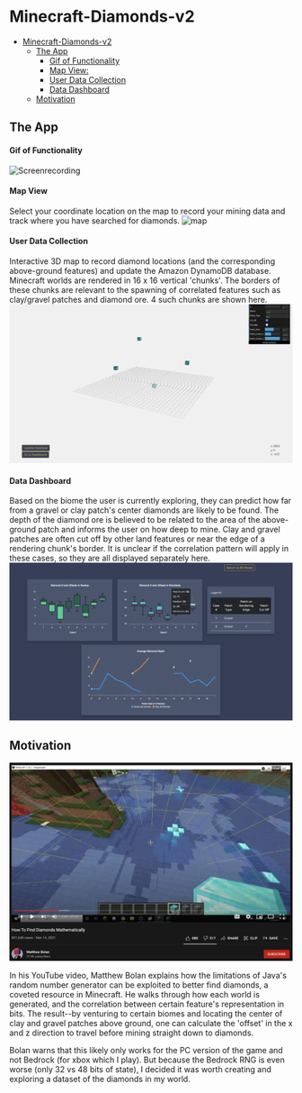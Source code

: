 # Minecraft-Diamonds-v2

- [Minecraft-Diamonds-v2](#minecraft-diamonds-v2)
  * [The App](#the-app)
      - [Gif of Functionality](#gif-of-functionality)
      - [Map View:](#map-view)
      - [User Data Collection](#user-data-collection)
      - [Data Dashboard](#data-dashboard)
  * [Motivation](#motivation)

## The App
#### Gif of Functionality
![Screenrecording](https://github.com/JordanPCF/Minecraft-Diamonds-v2/blob/main/assets/site_screencap.gif "App Functionality")

#### Map View 

Select your coordinate location on the map to record your mining data and track where you have searched for diamonds.
![map](https://github.com/JordanPCF/Minecraft-Diamonds-v2/blob/main/assets/map_screenshot.png)

#### User Data Collection

Interactive 3D map to record diamond locations (and the corresponding above-ground features) and update the Amazon DynamoDB database. Minecraft worlds are rendered in 16 x 16 vertical 'chunks'. The borders of these chunks are relevant to the spawning of correlated features such as clay/gravel patches and diamond ore. 4 such chunks are shown here.
![world](https://github.com/JordanPCF/Minecraft-Diamonds-v2/blob/main/assets/3d_user_data_entry_screenshot.png)

#### Data Dashboard
Based on the biome the user is currently exploring, they can predict how far from a gravel or clay patch's center diamonds are likely to be found. The depth of the diamond ore is believed to be related to the area of the above-ground patch and informs the user on how deep to mine. Clay and gravel patches are often cut off by other land features or near the edge of a rendering chunk's border. It is unclear if the correlation pattern will apply in these cases, so they are all displayed separately here. 
![dashboard](https://github.com/JordanPCF/Minecraft-Diamonds-v2/blob/main/assets/data_dashboard_screenshot.png)

## Motivation

[![og](https://github.com/JordanPCF/Minecraft-Diamonds-v2/blob/main/assets/og_video_screenshot.png)](https://www.youtube.com/watch?v=5Icj5TNmBUI&t=160s&ab_channel=MatthewBolan)

In his YouTube video, Matthew Bolan explains how the limitations of Java's random number generator can be exploited to better find diamonds, a coveted resource in Minecraft. He walks through how each world is generated, and the correlation between certain feature's representation in bits. The result--by venturing to certain biomes and locating the center of clay and gravel patches above ground, one can calculate the 'offset' in the x and z direction to travel before mining straight down to diamonds. 

Bolan warns that this likely only works for the PC version of the game and not Bedrock (for xbox which I play). But because the Bedrock RNG is even worse (only 32 vs 48 bits of state), I decided it was worth creating and exploring a dataset of the diamonds in my world. 
